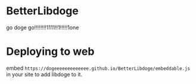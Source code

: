 # BetterLibdoge
go doge go!!!!!!!!1111!!1!!!!!1one

# Deploying to web
embed `https://dogeeeeeeeeeeeee.github.io/BetterLibdoge/embeddable.js` in your site to add libdoge to it.
